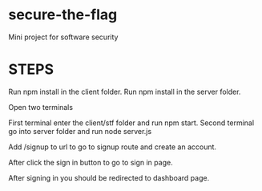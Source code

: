 # secure-the-flag
Mini project for software security
# STEPS
Run npm install in the client folder.
Run npm install in the server folder.

Open two terminals

First terminal enter the client/stf folder and run npm start.
Second terminal go into server folder and run node server.js

Add /signup to url to go to signup route and create an account.

After click the sign in button to go to sign in page.

After signing in you should be redirected to dashboard page.
